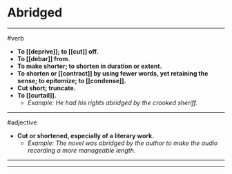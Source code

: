 # Abridged
---
#verb
- **To [[deprive]]; to [[cut]] off.**
- **To [[debar]] from.**
- **To make shorter; to shorten in duration or extent.**
- **To shorten or [[contract]] by using fewer words, yet retaining the sense; to epitomize; to [[condense]].**
- **Cut short; truncate.**
- **To [[curtail]].**
	- _Example: He had his rights abridged by the crooked sheriff._
---
#adjective
- **Cut or shortened, especially of a literary work.**
	- _Example: The novel was abridged by the author to make the audio recording a more manageable length._
---
---

